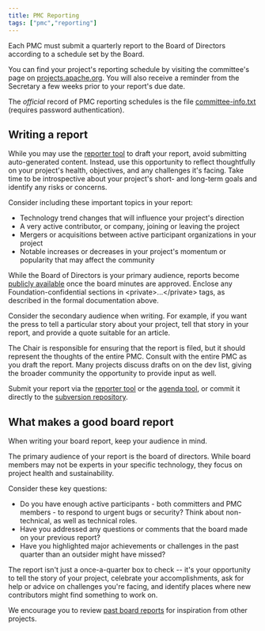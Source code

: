 ```yaml
---
title: PMC Reporting
tags: ["pmc","reporting"]
---
```


Each PMC must submit a quarterly report to the Board of Directors
according to a schedule set by the Board.

You can find your project's reporting schedule by visiting the
committee's page on
[projects.apache.org](https://projects.apache.org/committees.html). You
will also receive a reminder from the Secretary a few weeks prior to
your report's due date.

The *official* record of PMC reporting schedules is the file
[committee-info.txt](https://svn.apache.org/repos/private/committers/board/committee-info.txt)
(requires password authentication).

## Writing a report

While you may use the [reporter tool](https://reporter.apache.org)
to draft your report, avoid submitting auto-generated content. Instead,
use this opportunity to reflect thoughtfully on your project's health,
objectives, and any challenges it's facing. Take time to be introspective
about your project's short- and long-term goals and identify any risks or concerns.

Consider including these important topics in your report:

* Technology trend changes that will influence your project's direction
* A very active contributor, or company, joining or leaving the project
* Mergers or acquisitions between active participant organizations in
  your project
* Notable increases or decreases in your project's momentum or popularity
  that may affect the community

While the Board of Directors is your primary audience,
reports become [publicly available](https://whimsy.apache.org/board/minutes/)
once the board minutes are approved. Enclose any
Foundation-confidential sections in &lt;private&gt;...&lt;/private&gt;
tags, as described in the formal documentation above.

Consider the secondary audience when writing. For example, if you want
the press to tell a particular story about your project, tell that story
in your report, and provide a quote suitable for an article.

The Chair is responsible for ensuring that the report is filed, but it
should represent the thoughts of the entire PMC. Consult with the entire PMC as
you draft the report. Many projects discuss drafts on on the dev list,
giving the broader community the opportunity to provide input as well.

Submit your report via the [reporter tool](https://reporter.apache.org) or
the [agenda tool](https://whimsy.apache.org/board/agenda), or commit it
directly to the [subversion
repository](https://svn.apache.org/repos/private/foundation/board).

## What makes a good board report

When writing your board report, keep your audience in mind.

The primary audience of your report is the board of directors. While
board members may not be experts in your specific technology, they focus
on project health and sustainability.

Consider these key questions:

* Do you have enough active participants - both committers and PMC members -
  to respond to urgent bugs or security? Think about non-technical, as
  well as technical roles.
* Have you addressed any questions or comments that the board made on
  your previous report?
* Have you highlighted major achievements or challenges in the past
  quarter than an outsider might have missed?

The report isn't just a once-a-quarter box to check -- it's your
opportunity to tell the story of your project,
celebrate your accomplishments, ask for help or advice on challenges
you're facing, and identify places where new contributors might find
something to work on.

We encourage you to review [past board
reports](https://apache.org/foundation/board/calendar.html) for inspiration from
other projects.

<!-- TODO
* Add links to recommended/good reports to emulate.
-->

